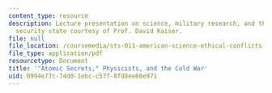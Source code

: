 ```yaml
---
content_type: resource
description: Lecture presentation on science, military research, and the national
  security state courtesy of Prof. David Kaiser.
file: null
file_location: /coursemedia/sts-011-american-science-ethical-conflicts-and-political-choices-fall-2007/0994e77c74d01ebcc57f8fd8ee68e971_lec4_kaiser.pdf
file_type: application/pdf
resourcetype: Document
title: '"Atomic Secrets," Physicists, and the Cold War'
uid: 0994e77c-74d0-1ebc-c57f-8fd8ee68e971
---
```

